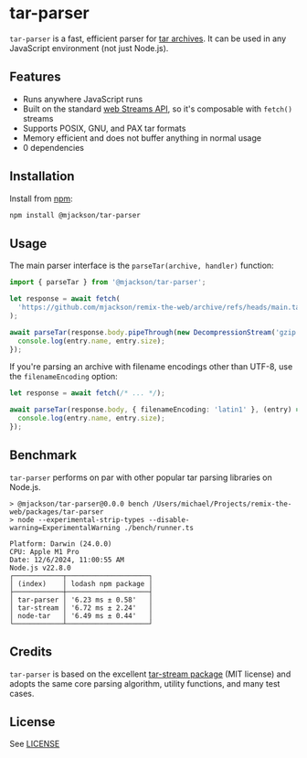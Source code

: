 # tar-parser

`tar-parser` is a fast, efficient parser for [tar archives](<https://en.wikipedia.org/wiki/Tar_(computing)>). It can be used in any JavaScript environment (not just Node.js).

## Features

- Runs anywhere JavaScript runs
- Built on the standard [web Streams API](https://developer.mozilla.org/en-US/docs/Web/API/Streams_API), so it's composable with `fetch()` streams
- Supports POSIX, GNU, and PAX tar formats
- Memory efficient and does not buffer anything in normal usage
- 0 dependencies

## Installation

Install from [npm](https://www.npmjs.com/):

```sh
npm install @mjackson/tar-parser
```

## Usage

The main parser interface is the `parseTar(archive, handler)` function:

```ts
import { parseTar } from '@mjackson/tar-parser';

let response = await fetch(
  'https://github.com/mjackson/remix-the-web/archive/refs/heads/main.tar.gz',
);

await parseTar(response.body.pipeThrough(new DecompressionStream('gzip')), (entry) => {
  console.log(entry.name, entry.size);
});
```

If you're parsing an archive with filename encodings other than UTF-8, use the `filenameEncoding` option:

```ts
let response = await fetch(/* ... */);

await parseTar(response.body, { filenameEncoding: 'latin1' }, (entry) => {
  console.log(entry.name, entry.size);
});
```

## Benchmark

`tar-parser` performs on par with other popular tar parsing libraries on Node.js.

```
> @mjackson/tar-parser@0.0.0 bench /Users/michael/Projects/remix-the-web/packages/tar-parser
> node --experimental-strip-types --disable-warning=ExperimentalWarning ./bench/runner.ts

Platform: Darwin (24.0.0)
CPU: Apple M1 Pro
Date: 12/6/2024, 11:00:55 AM
Node.js v22.8.0
┌────────────┬────────────────────┐
│ (index)    │ lodash npm package │
├────────────┼────────────────────┤
│ tar-parser │ '6.23 ms ± 0.58'   │
│ tar-stream │ '6.72 ms ± 2.24'   │
│ node-tar   │ '6.49 ms ± 0.44'   │
└────────────┴────────────────────┘
```

## Credits

`tar-parser` is based on the excellent [tar-stream package](https://www.npmjs.com/package/tar-stream) (MIT license) and adopts the same core parsing algorithm, utility functions, and many test cases.

## License

See [LICENSE](https://github.com/mjackson/remix-the-web/blob/main/LICENSE)
